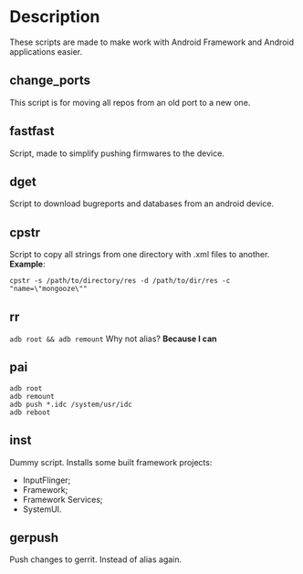 # Description #
These scripts are made to make work with Android Framework and Android applications easier.

## change_ports ##
This script is for moving all repos from an old port to a new one.

## fastfast ##
Script, made to simplify pushing firmwares to the device.

## dget ##
Script to download bugreports and databases from an android device.

## cpstr ##
Script to copy all strings from one directory with .xml files to another.
**Example**:
```
cpstr -s /path/to/directory/res -d /path/to/dir/res -c "name=\"mongooze\""
```

## rr ##
`adb root && adb remount`
Why not alias? **Because I can**

## pai ##
```
adb root
adb remount
adb push *.idc /system/usr/idc
adb reboot
```

## inst ##
Dummy script.
Installs some built framework projects:
- InputFlinger;
- Framework;
- Framework Services;
- SystemUI.

## gerpush ##
Push changes to gerrit. Instead of alias again.
